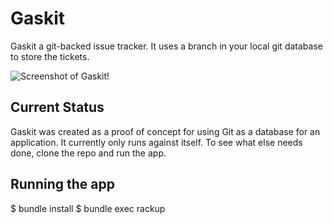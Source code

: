 # Gaskit

Gaskit a git-backed issue tracker. It uses a branch in your local git database to store the tickets.

![Screenshot of Gaskit](http://f.cl.ly/items/270D3l0p1Q1Y1e0h1w1I/Screen%20Shot%202012-04-21%20at%209.26.15%20AM.png)!

## Current Status

Gaskit was created as a proof of concept for using Git as a database for an application. It currently only runs against itself. To see what else needs done, clone the repo and run the app.

## Running the app

$ bundle install
$ bundle exec rackup
